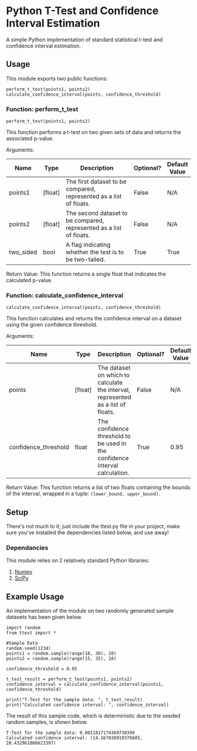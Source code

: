 # Python T-Test and Confidence Interval Estimation

A simple Python implementation of standard statistical t-test and confidence interval estimation.

## Usage

This module exports two public functions:

```
perform_t_test(points1, points2)
calculate_confidence_interval(points, confidence_threshold)
```

### Function: perform_t_test

```
perform_t_test(points1, points2)
```

This function performs a t-test on two given sets of data and returns the associated p-value.

Arguments:

| Name | Type | Description | Optional? | Default <br/> Value |
| ---- | ---- | ----------- | --------- | ------------------- |
| points1 | [float] | The first dataset to be compared, represented as a list of floats. | False | N/A |
| points2 | [float] | The second dataset to be compared, represented as a list of floats. | False | N/A |
| two_sided | bool | A flag indicating whether the test is to be two-tailed. | True | True |

Return Value: This function returns a single float that indicates the calculated p-value.

### Function: calculate_confidence_interval

```
calculate_confidence_interval(points, confidence_threshold)
```

This function calculates and returns the confidence interval on a dataset using the given confidence threshold.

Arguments:

| Name | Type | Description | Optional? | Default <br/> Value |
| ---- | ---- | ----------- | --------- | ------------------- |
| points | [float] | The dataset on which to calculate the interval, represented as a list of floats. | False | N/A |
| confidence_threshold | float | The confidence threshold to be used in the confidence interval calculation. | True | 0.95 |

Return Value: This function returns a list of two floats containing the bounds of the interval, wrapped in a tuple: ```(lower_bound, upper_bound)```.

## Setup

There's not much to it; just include the ttest.py file in your project, make sure you've installed the dependencies listed below, and use away!

### Dependancies

This module relies on 2 relatively standard Python libraries:

  1. [Numpy](numpy.org)
  2. [SciPy](www.scipy.org)
  
## Example Usage

An implementation of the module on two randomly generated sample datasets has been given below.

```
import random
from ttest import *

#Sample Data
random.seed(1234)
points1 = random.sample(range(10, 30), 10)
points2 = random.sample(range(15, 35), 10)

confidence_threshold = 0.95

t_test_result = perform_t_test(points1, points2)
confidence_interval = calculate_confidence_interval(points1, confidence_threshold)

print("T-Test for the sample data: ", t_test_result)
print("Calculated confidence interval: ", confidence_interval)
```
The result of this sample code, which is deterministic due to the seeded random samples, is shown below.

```
T-Test for the sample data: 0.0011817174369730399
Calculated confidence interval: (14.167038919376605, 20.432961080623397)
```
